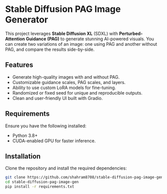 # Stable Diffusion PAG Image Generator

This project leverages **Stable Diffusion XL** (SDXL) with **Perturbed-Attention Guidance (PAG)** to generate stunning AI-powered visuals. You can create two variations of an image: one using PAG and another without PAG, and compare the results side-by-side.

## Features
- Generate high-quality images with and without PAG.
- Customizable guidance scales, PAG scales, and layers.
- Ability to use custom LoRA models for fine-tuning.
- Randomized or fixed seed for unique and reproducible outputs.
- Clean and user-friendly UI built with Gradio.

## Requirements
Ensure you have the following installed:
- Python 3.8+
- CUDA-enabled GPU for faster inference.

## Installation
Clone the repository and install the required dependencies:

```bash
git clone https://github.com/shahram8708/stable-diffusion-pag-image-gen.git
cd stable-diffusion-pag-image-gen
pip install -r requirements.txt

